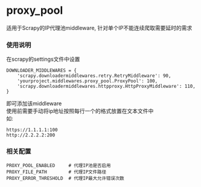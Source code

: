 # proxy_pool
适用于Scrapy的IP代理池middleware, 针对单个IP不能连续爬取需要延时的需求

### 使用说明
在scrapy的settings文件中设置
```
DOWNLOADER_MIDDLEWARES = {
    'scrapy.downloadermiddlewares.retry.RetryMiddleware': 90,
    'yourproject.middlewares.proxy_pool.ProxyPool': 100,
    'scrapy.downloadermiddlewares.httpproxy.HttpProxyMiddleware': 110,
}
```
即可添加该middleware  
使用前需要手动将ip地址按照每行一个的格式放置在文本文件中  
如:  
```
https://1.1.1.1:100
http://2.2.2.2:200
```

### 相关配置
```
PROXY_POOL_ENABLED     # 代理IP池是否启用  
PROXY_FILE_PATH        # 代理IP文件路径  
PROXY_ERROR_THRESHOLD  # 代理IP最大允许错误次数
```
